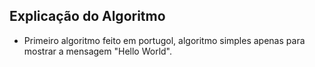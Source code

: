 ## Explicação do Algoritmo

* Primeiro algoritmo feito em portugol, algoritmo simples apenas para mostrar a mensagem "Hello World".
